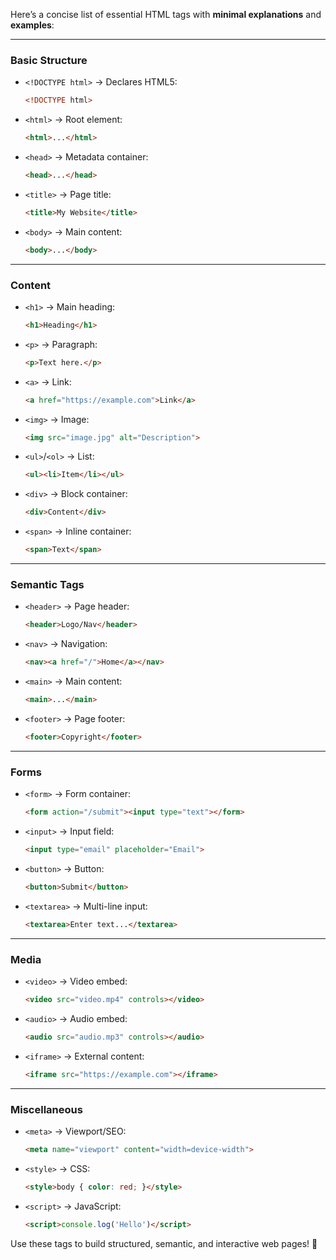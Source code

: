 Here’s a concise list of essential HTML tags with **minimal explanations** and **examples**:

---

### **Basic Structure**
- `<!DOCTYPE html>` → Declares HTML5:  
  ```html
  <!DOCTYPE html>
  ```
- `<html>` → Root element:  
  ```html
  <html>...</html>
  ```
- `<head>` → Metadata container:  
  ```html
  <head>...</head>
  ```
- `<title>` → Page title:  
  ```html
  <title>My Website</title>
  ```
- `<body>` → Main content:  
  ```html
  <body>...</body>
  ```

---

### **Content**
- `<h1>` → Main heading:  
  ```html
  <h1>Heading</h1>
  ```
- `<p>` → Paragraph:  
  ```html
  <p>Text here.</p>
  ```
- `<a>` → Link:  
  ```html
  <a href="https://example.com">Link</a>
  ```
- `<img>` → Image:  
  ```html
  <img src="image.jpg" alt="Description">
  ```
- `<ul>`/`<ol>` → List:  
  ```html
  <ul><li>Item</li></ul>
  ```
- `<div>` → Block container:  
  ```html
  <div>Content</div>
  ```
- `<span>` → Inline container:  
  ```html
  <span>Text</span>
  ```

---

### **Semantic Tags**
- `<header>` → Page header:  
  ```html
  <header>Logo/Nav</header>
  ```
- `<nav>` → Navigation:  
  ```html
  <nav><a href="/">Home</a></nav>
  ```
- `<main>` → Main content:  
  ```html
  <main>...</main>
  ```
- `<footer>` → Page footer:  
  ```html
  <footer>Copyright</footer>
  ```

---

### **Forms**
- `<form>` → Form container:  
  ```html
  <form action="/submit"><input type="text"></form>
  ```
- `<input>` → Input field:  
  ```html
  <input type="email" placeholder="Email">
  ```
- `<button>` → Button:  
  ```html
  <button>Submit</button>
  ```
- `<textarea>` → Multi-line input:  
  ```html
  <textarea>Enter text...</textarea>
  ```

---

### **Media**
- `<video>` → Video embed:  
  ```html
  <video src="video.mp4" controls></video>
  ```
- `<audio>` → Audio embed:  
  ```html
  <audio src="audio.mp3" controls></audio>
  ```
- `<iframe>` → External content:  
  ```html
  <iframe src="https://example.com"></iframe>
  ```

---

### **Miscellaneous**
- `<meta>` → Viewport/SEO:  
  ```html
  <meta name="viewport" content="width=device-width">
  ```
- `<style>` → CSS:  
  ```html
  <style>body { color: red; }</style>
  ```
- `<script>` → JavaScript:  
  ```html
  <script>console.log('Hello')</script>
  ```

Use these tags to build structured, semantic, and interactive web pages! 🚀
